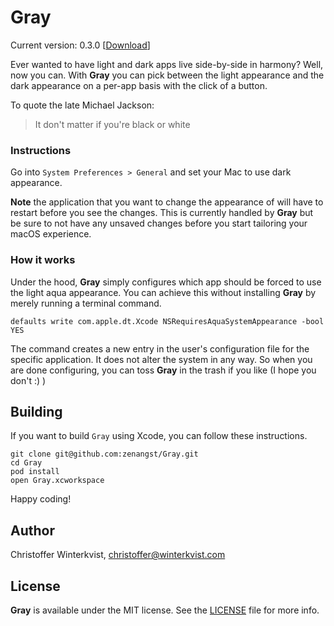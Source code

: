 # Gray

Current version: 0.3.0 [[Download](https://github.com/zenangst/Gray/releases/download/0.3.0/Gray.zip)]

Ever wanted to have light and dark apps live side-by-side in harmony? Well, now you can. With **Gray** you can pick between the light appearance and the dark appearance on a per-app basis with the click of a button.

To quote the late Michael Jackson:
> It don't matter if you're black or white

### Instructions

Go into `System Preferences > General` and set your Mac to use dark appearance.

**Note** the application that you want to change the appearance of will have to restart before you see the changes. This is currently handled by **Gray** but be sure to not have any unsaved changes before you start tailoring your macOS experience.

### How it works

Under the hood, **Gray** simply configures which app should be forced to use the light aqua appearance. You can achieve this without installing **Gray** by merely running a terminal command.

```fish
defaults write com.apple.dt.Xcode NSRequiresAquaSystemAppearance -bool YES
```

The command creates a new entry in the user's configuration file for the specific application. It does not alter the system in any way. So when you are done configuring, you can toss **Gray** in the trash if you like (I hope you don't :) )

## Building

If you want to build `Gray` using Xcode, you can follow these instructions.

```fish
git clone git@github.com:zenangst/Gray.git
cd Gray
pod install
open Gray.xcworkspace
```

Happy coding!

## Author

Christoffer Winterkvist, christoffer@winterkvist.com

## License

**Gray** is available under the MIT license. See the [LICENSE](https://github.com/zenangst/Gray/blob/master/LICENSE.md) file for more info.
